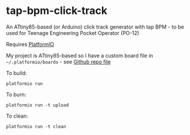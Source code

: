 # tap-bpm-click-track
An ATtiny85-based (or Arduino) click track generator with tap BPM - to be used for Teenage Engineering Pocket Operator (PO-12)

Requires [PlatformIO](http://platformio.org/)

My project is ATtiny85-based so I have a custom board file in `~/.platformio/boards` - see [Github repo file](https://github.com/funkfinger/.platformio-boards/blob/master/attiny85.json)

To build:
    
    platformio run
    
To burn:
    
    platformio run -t upload
    
To clean:
    
    platformio run -t clean